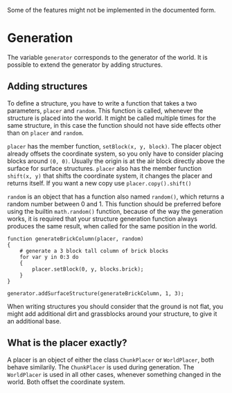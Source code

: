 Some of the features might not be implemented in the documented form.

# Generation

The variable `generator` corresponds to the generator of the world. It is possible to extend the generator by adding structures.

## Adding structures

To define a structure, you have to write a function that takes a two parameters, `placer` and `random`.
This function is called, whenever the structure is placed into the world. It might be called multiple times
for the same structure, in this case the function should not have side effects other than on `placer` and `random`.

`placer` has the member function, `setBlock(x, y, block)`.
The placer object already offsets the coordinate system, so you only have to consider placing blocks around `(0, 0)`.
Usually the origin is at the air block directly above the surface for surface structures.
`placer` also has the member function `shift(x, y)` that shifts the coordinate system, it changes the placer and returns itself.
If you want a new copy use `placer.copy().shift()`

`random` is an object that has a function also named `random()`, which returns a random number between 0 and 1.
This function should be preferred before using the builtin `math.random()` function,
because of the way the generation works, it is required that your structure generation function always produces the same result,
when called for the same position in the world.

```
function generateBrickColumn(placer, random)
{
	# generate a 3 block tall column of brick blocks
	for var y in 0:3 do
	{
		placer.setBlock(0, y, blocks.brick);
	}
}

generator.addSurfaceStructure(generateBrickColumn, 1, 3);
```

When writing structures you should consider that the ground is not flat, you might add additional dirt and grassblocks around your structure, to give it an additional base.


## What is the placer exactly?
A placer is an object of either the class `ChunkPlacer` or `WorldPlacer`, both behave similarily.
The `ChunkPlacer` is used during generation.
The `WorldPlacer` is used in all other cases, whenever something changed in the world.
Both offset the coordinate system.